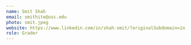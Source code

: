```yaml
---
name: Smit Shah
email: smithite@usc.edu
photo: smit.jpeg
website: https://www.linkedin.com/in/shah-smit/?originalSubdomain=in
role: Grader
---
```

